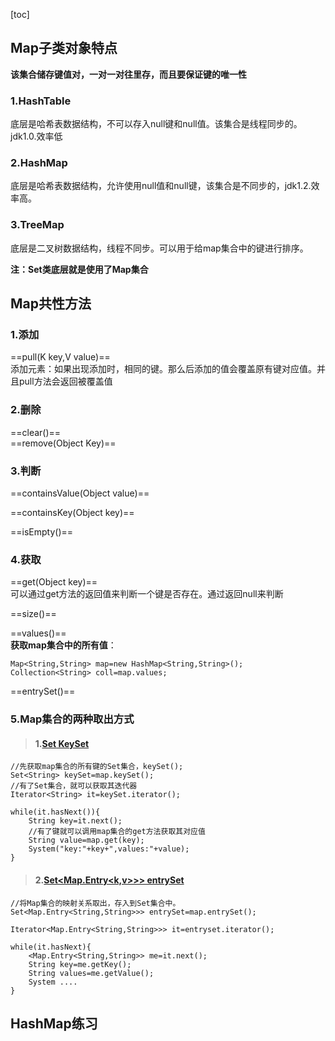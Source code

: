 [toc]

## Map子类对象特点
**该集合储存键值对，一对一对往里存，而且要保证键的唯一性**
### 1.HashTable  
底层是哈希表数据结构，不可以存入null键和null值。该集合是线程同步的。jdk1.0.效率低
### 2.HashMap
底层是哈希表数据结构，允许使用null值和null键，该集合是不同步的，jdk1.2.效率高。
### 3.TreeMap
底层是二叉树数据结构，线程不同步。可以用于给map集合中的键进行排序。

**注：Set类底层就是使用了Map集合**


## Map共性方法  
### 1.添加
==pull(K key,V value)==  
添加元素：如果出现添加时，相同的键。那么后添加的值会覆盖原有键对应值。并且pull方法会返回被覆盖值
### 2.删除
==clear()==   
==remove(Object Key)==
### 3.判断
==containsValue(Object value)==       

==containsKey(Object key)==     

==isEmpty()==
### 4.获取
==get(Object key)==  
可以通过get方法的返回值来判断一个键是否存在。通过返回null来判断

==size()==  

==values()==  
**获取map集合中的所有值**：

    Map<String,String> map=new HashMap<String,String>();
    Collection<String> coll=map.values;

==entrySet()==
### 5.Map集合的两种取出方式  
>#### 1.[Set<k> KeySet](http://note.youdao.com/noteshare?id=4a03b47359a7cd647a876ed8d3f82b3e&sub=8C585800B8434F94A7DA41C11DAD5EA9)
    
    //先获取map集合的所有键的Set集合，keySet();
    Set<String> keySet=map.keySet();
    //有了Set集合，就可以获取其迭代器  
    Iterator<String> it=keySet.iterator();
    
    while(it.hasNext()){
        String key=it.next();
        //有了键就可以调用map集合的get方法获取其对应值
        String value=map.get(key);
        System("key:"+key+",values:"+value);
    }
>#### 2.[Set<Map.Entry<k,v>>> entrySet](http://note.youdao.com/noteshare?id=a65370bfc71cc464bed2dca3b86fb9fb&sub=B7084FE800104EC39250F2CE32E8B7CE)  
    
    //将Map集合的映射关系取出，存入到Set集合中。
    Set<Map.Entry<String,String>>> entrySet=map.entrySet();
    
    Iterator<Map.Entry<String,String>>> it=entryset.iterator();

    while(it.hasNext){
        <Map.Entry<String,String>> me=it.next();
        String key=me.getKey();
        String values=me.getValue();
        System ....
    }
## HashMap练习























